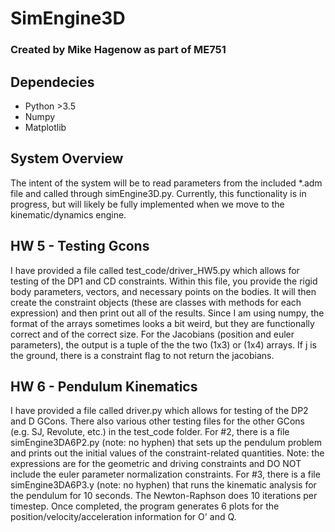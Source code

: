 # SimEngine3D
### Created by Mike Hagenow as part of ME751

## Dependecies
* Python >3.5
* Numpy
* Matplotlib

## System Overview

The intent of the system will be to read parameters from the included *.adm file and called through simEngine3D.py. Currently, this functionality is in progress, but will likely be fully implemented when we move to the kinematic/dynamics engine.

## HW 5 - Testing Gcons
I have provided a file called test_code/driver_HW5.py which allows for testing of the DP1 and CD constraints.
Within this file, you provide the rigid body parameters, vectors, and necessary points on the bodies. It will then create the constraint objects (these are classes with methods for each expression) and then print out all of the results. Since I am using numpy, the format of the arrays sometimes looks a bit weird, but they are functionally correct and of the correct size.
For the Jacobians (position and euler parameters), the output is a tuple of the the two (1x3) or (1x4) arrays. If j is
the ground, there is a constraint flag to not return the jacobians.

## HW 6 - Pendulum Kinematics
I have provided a file called driver.py which allows for testing of the DP2 and D GCons. There also various other
testing files for the other GCons (e.g. SJ, Revolute, etc.) in the test_code folder.
For #2, there is a file simEngine3DA6P2.py (note: no hyphen) that sets up the pendulum problem and prints out the initial values
of the constraint-related quantities. Note: the expressions are for the geometric and driving constraints and DO NOT include the euler parameter normalization constraints. 
For #3, there is a file simEngine3DA6P3.y (note: no hyphen) that runs the kinematic analysis for the pendulum for 10 seconds. The Newton-Raphson does 10 iterations per timestep. Once completed, the program generates 6 plots for the position/velocity/acceleration information for O' and Q.

 
